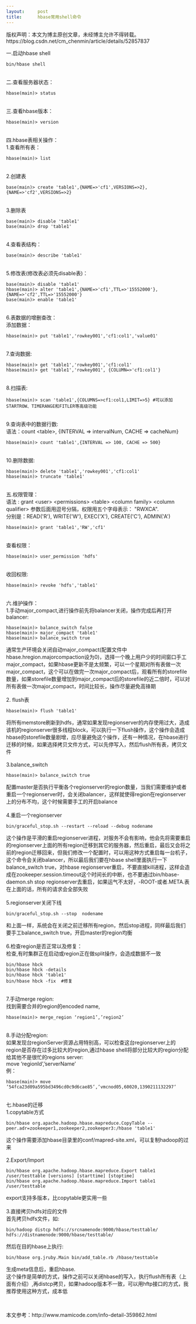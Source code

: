 ```yaml
---
layout:     post
title:      hbase常用shell命令
---
```

<div id="article_content" class="article_content clearfix csdn-tracking-statistics" data-pid="blog" data-mod="popu_307" data-dsm="post">
								<div class="article-copyright">
					版权声明：本文为博主原创文章，未经博主允许不得转载。					https://blog.csdn.net/cm_chenmin/article/details/52857837				</div>
								            <link rel="stylesheet" href="https://csdnimg.cn/release/phoenix/template/css/ck_htmledit_views-f76675cdea.css">
						<div class="htmledit_views" id="content_views">
                
<p>一.启动hbase shell<br></p>
<pre><code class="language-plain">bin/hbase shell  
</code></pre><br>
二.查看服务器状态：<br><pre><code class="language-plain">hbase(main)&gt; status  </code></pre><br>
三.查看hbase版本：<br><pre><code class="language-plain">hbase(main)&gt; version  </code></pre><br>
四.hbase表相关操作：<br>
1.查看所有表：<br><pre><code class="language-plain">hbase(main)&gt; list</code></pre><br>
2.创建表<br><pre><code class="language-plain">base(main)&gt; create 'table1',{NAME=&gt;'cf1',VERSIONS=&gt;2},{NAME=&gt;'cf2',VERSIONS=&gt;2}</code></pre><br>
3.删除表<br><pre><code class="language-plain">base(main)&gt; disable 'table1'
base(main)&gt; drop 'table1'</code></pre><br>
4.查看表结构：<br><pre><code class="language-plain">base(main)&gt; describe 'table1'</code></pre><br>
5.修改表(修改表必须先disable表)：<br><pre><code class="language-plain">base(main)&gt; disable 'table1'
hbase(main)&gt; alter 'table1',{NAME=&gt;'cf1',TTL=&gt;'15552000'},{NAME=&gt;'cf2',TTL=&gt;'15552000'}
base(main)&gt; enable 'table1'</code></pre><br>
6.表数据的增删查改：<br>
添加数据：<br><pre><code class="language-plain">hbase(main)&gt; put 'table1','rowkey001','cf1:col1','value01'</code></pre><br>
7.查询数据:<br><pre><code class="language-plain">hbase(main)&gt; get 'table1','rowkey001','cf1:col1'
hbase(main)&gt; get 'table1','rowkey001', {COLUMN=&gt;'cf1:col1'}</code></pre><br>
8.扫描表:<br><pre><code class="language-plain">hbase(main)&gt; scan 'table1',{COLUMNS=&gt;cf1:col1,LIMIT=&gt;5} #可以添加STARTROW、TIMERANGE和FITLER等高级功能</code></pre><br>
9.查询表中的数据行数:<br>
语法：count &lt;table&gt;, {INTERVAL =&gt; intervalNum, CACHE =&gt; cacheNum}<br><pre><code class="language-plain">hbase(main)&gt; count 'table1',{INTERVAL =&gt; 100, CACHE =&gt; 500}</code></pre><br>
10.删除数据:<br><pre><code class="language-plain">hbase(main)&gt; delete 'table1','rowkey001','cf1:col1'
hbase(main)&gt; truncate 'table1'</code></pre><br>
五.权限管理：<br>
语法 : grant &lt;user&gt; &lt;permissions&gt; &lt;table&gt; &lt;column family&gt; &lt;column qualifier&gt; 参数后面用逗号分隔，权限用五个字母表示： "RWXCA".<br>
分别是：READ('R'), WRITE('W'), EXEC('X'), CREATE('C'), ADMIN('A')<br><pre><code class="language-plain">hbase(main)&gt; grant 'table1','RW','cf1'</code></pre><br>
查看权限：<br><pre><code class="language-plain">hbase(main)&gt; user_permission 'hdfs'</code></pre><br>
收回权限:<br><pre><code class="language-plain">hbase(main)&gt; revoke 'hdfs','table1'</code></pre><br>
六.维护操作：<br>
1.手动major_compact,进行操作前先将balancer关闭，操作完成后再打开balancer:<br><pre><code class="language-plain">hbase(main)&gt; balance_switch false
hbase(main)&gt; major_compact 'table1'
hbase(main)&gt; balance_switch true</code></pre>通常生产环境会关闭自动major_compact(配置文件中hbase.hregion.majorcompaction设为0)，选择一个晚上用户少的时间窗口手工major_compact，如果hbase更新不是太频繁，可以一个星期对所有表做一次major_compact，这个可以在做完一次major_compact后，观看所有的storefile数量，如果storefile数量增加到major_compact后的storefile的近二倍时，可以对所有表做一次major_compact，时间比较长，操作尽量避免高锋期<br><br>
2. flush表<br><pre><code class="language-plain">hbase(main)&gt; flush 'table1'</code></pre>将所有memstore刷新到hdfs，通常如果发现regionserver的内存使用过大，造成该机的regionserver很多线程block，可以执行一下flush操作，这个操作会造成hbase的storefile数量剧增，应尽量避免这个操作，还有一种情况，在hbase进行迁移的时候，如果选择拷贝文件方式，可以先停写入，然后flush所有表，拷贝文件<br><br>
3.balance_switch<br><pre><code class="language-plain">hbase(main)&gt; balance_switch true</code></pre>配置master是否执行平衡各个regionserver的region数量，当我们需要维护或者重启一个regionserver时，会关闭balancer，这样就使得region在regionserver上的分布不均，这个时候需要手工的开启balance<br><br>
4.重启一个regionserver<br><pre><code class="language-plain">bin/graceful_stop.sh --restart --reload --debug nodename</code></pre>这个操作是平滑的重启regionserver进程，对服务不会有影响，他会先将需要重启的regionserver上面的所有region迁移到其它的服务器，然后重启，最后又会将之前的region迁移回来，但我们修改一个配置时，可以用这种方式重启每一台机子，这个命令会关闭balancer，所以最后我们要在hbase shell里面执行一下balance_switch true，对hbase regionserver重启，不要直接kill进程，这样会造成在zookeeper.session.timeout这个时间长的中断，也不要通过bin/hbase-daemon.sh
 stop regionserver去重启，如果运气不太好，-ROOT-或者.META.表在上面的话，所有的请求会全部失败<br><br>
5.regionserver关闭下线<br><pre><code class="language-plain">bin/graceful_stop.sh --stop  nodename</code></pre>和上面一样，系统会在关闭之前迁移所有region，然后stop进程，同样最后我们要手工balance_switch true，开启master的region均衡<br><br>
6.检查region是否正常以及修复：<br>
检查,有时集群正在启动或region正在做split操作，会造成数据不一致<br><pre><code class="language-plain">bin/hbase hbck  
bin/hbase hbck -details 
bin/hbase hbck 'table1' 
bin/hbase hbck -fix  #修复</code></pre><br>
7.手动merge region:<br>
找到需要合并的region的encoded name,<br><pre><code class="language-plain">hbase(main)&gt; merge_region ‘region1’,’region2’</code></pre><br>
8.手动分配region:<br>
如果发现台regionServer资源占用特别高，可以检查这台regionserver上的region是否存在过多比较大的region,通过hbase shell将部分比较大的region分配给其他不是很忙的regions server:<br>
move ‘regionId’,’serverName’<br>
例：<br><pre><code class="language-plain">hbase(main)&gt; move ‘54fca23d09a595bd3496cd0c9d6cae85‘,‘vmcnod05,60020,1390211132297‘</code></pre><br>
七.hbase的迁移<br>
1.copytable方式<br><pre><code class="language-plain">bin/hbase org.apache.hadoop.hbase.mapreduce.CopyTable --peer.adr=zookeeper1,zookeeper2,zookeeper3:/hbase 'table1'</code></pre>这个操作需要添加hbase目录里的conf/mapred-site.xml，可以复制hadoop的过来<br><br>
2.Export/Import<br><pre><code class="language-plain">bin/hbase org.apache.hadoop.hbase.mapreduce.Export table1 /user/testtable [versions] [starttime] [stoptime]
bin/hbase org.apache.hadoop.hbase.mapreduce.Import table1 /user/testtable</code></pre>export支持多版本，比copytable更实用一些<br><br>
3.直接拷贝hdfs对应的文件<br>
首先拷贝hdfs文件，如:<br><pre><code class="language-plain">bin/hadoop distcp hdfs://srcnamenode:9000/hbase/testtable/ hdfs://distnamenode:9000/hbase/testtable/</code></pre>然后在目的hbase上执行:<br><pre><code class="language-plain">bin/hbase org.jruby.Main bin/add_table.rb /hbase/testtable</code></pre>生成meta信息后，重启hbase.<br>
这个操作是简单的方式，操作之前可以关闭hbase的写入，执行flush所有表（上面有介绍）,再distcp拷贝，如果hadoop版本不一致，可以用hftp接口的方式，我推荐使用这种方式，成本低<br><p><br></p>
<p>本文参考：http://www.mamicode.com/info-detail-359862.html</p>
            </div>
                </div>